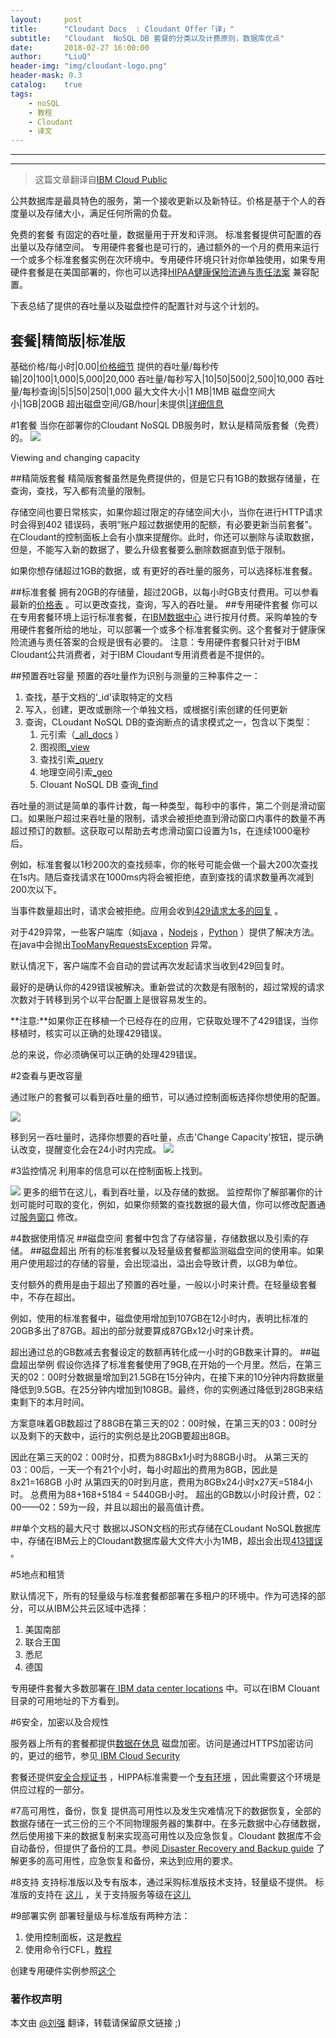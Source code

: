 ```yaml
---
layout:     post
title:      "Cloudant Docs  : Cloudant Offer「译」"
subtitle:   "Cloudant  NoSQL DB 套餐的分类以及计费原则，数据库优点"
date:       2018-02-27 16:00:00
author:     "LiuQ"
header-img: "img/cloudant-logo.png"
header-mask: 0.3
catalog:    true
tags:
    - noSQL
    - 教程
    - Cloudant
    - 译文
---
```


***

***

> 这篇文章翻译自[IBM Cloud Public](https://console.bluemix.net/docs/services/Cloudant/offerings/bluemix.html#ibm-bluemix) 

公共数据库是最具特色的服务，第一个接收更新以及新特征。价格是基于个人的吞度量以及存储大小，满足任何所需的负载。

免费的套餐 有固定的吞吐量，数据量用于开发和评测。
标准套餐提供可配置的吞出量以及存储空间。
专用硬件套餐也是可行的，通过额外的一个月的费用来运行一个或多个标准套餐实例在次环境中。专用硬件环境只针对你单独使用，如果专用硬件套餐是在美国部署的，你也可以选择[HIPAA健康保险流通与责任法案](https://en.wikipedia.org/wiki/Health_Insurance_Portability_and_Accountability_Act) 兼容配置。

下表总结了提供的吞吐量以及磁盘控件的配置针对与这个计划的。



套餐|精简版|标准版
------------------------------------
基础价格/每小时|0.00|[价格细节](https://www.ibm.com/cloud/cloudant/pricing?cm_mc_uid=37949901416215100219276&cm_mc_sid_50200000=14451621519692253849) 
提供的吞吐量/每秒传输|20|100|1,000|5,000|20,000
吞吐量/每秒写入|10|50|500|2,500|10,000	
吞吐量/每秒查询|5|5|50|250|1,000
最大文件大小|1 MB|1MB
磁盘空间大小|1GB|20GB
超出磁盘空间/GB/hour|未提供|[详细信息](https://www.ibm.com/cloud/cloudant/pricing?cm_mc_uid=37949901416215100219276&cm_mc_sid_50200000=14451621519692253849) 


#1套餐
当你在部署你的Cloudant NoSQL DB服务时，默认是精简版套餐（免费）的。
![](https://console.bluemix.net/docs/api/content/services/Cloudant/images/fb87416a.png?lang=zh-CN) 

Viewing and changing capacity

##精简版套餐
精简版套餐虽然是免费提供的，但是它只有1GB的数据存储量，在查询，查找，写入都有流量的限制。

存储空间也要日常核实，如果你超过限定的存储空间大小，当你在进行HTTP请求时会得到402	错误码，表明“账户超过数据使用的配额，有必要更新当前套餐”。在Cloudant的控制面板上会有小旗来提醒你。此时，你还可以删除与读取数据，但是，不能写入新的数据了，要么升级套餐要么删除数据直到低于限制。

如果你想存储超过1GB的数据，或 有更好的吞吐量的服务，可以选择标准套餐。

##标准套餐
拥有20GB的存储量，超过20GB，以每小时GB支付费用。可以参看最新的[价格表](https://www.ibm.com/cloud/cloudant/pricing?cm_mc_uid=37949901416215100219276&cm_mc_sid_50200000=14451621519692253849) 。可以更改查找，查询，写入的吞吐量。
##专用硬件套餐
你可以在专用套餐环境上运行标准套餐，在[IBM数据中心](https://www.ibm.com/cloud-computing/bluemix/data-centers?cm_mc_uid=37949901416215100219276&cm_mc_sid_50200000=14451621519692253849) 进行按月付费。采购单独的专用硬件套餐所给的地址，可以部署一个或多个标准套餐实例。这个套餐对于健康保险流通与责任答案的合规是很有必要的。
注意：专用硬件套餐只针对于IBM Cloudant公共消费者，对于IBM Cloudant专用消费者是不提供的。

##预置吞吐容量
预置的吞吐量作为识别与测量的三种事件之一：

1. 查找，基于文档的‘_id’读取特定的文档
2.  写入，创建，更改或删除一个单独文档，或根据引索创建的任何更新
3. 查询，CLoudant  NoSQL DB的查询断点的请求模式之一，包含以下类型：
	1. 元引索（[_all_docs](https://console.bluemix.net/docs/services/Cloudant/api/database.html#get-documents) ）
	2. 图视图[_view](https://console.bluemix.net/docs/services/Cloudant/api/creating_views.html#using-views) 
	3. 查找引索[_query](https://console.bluemix.net/docs/services/Cloudant/api/search.html#queries) 
	4. 地理空间引索[_geo](https://console.bluemix.net/docs/services/Cloudant/api/cloudant-geo.html#querying-a-cloudant-geo-index) 
	5. Clouant NoSQL DB 查询[_find](https://console.bluemix.net/docs/services/Cloudant/api/cloudant_query.html#finding-documents-using-an-index) 
	
吞吐量的测试是简单的事件计数，每一种类型，每秒中的事件，第二个则是滑动窗口。如果账户超过来吞吐量的限制，请求会被拒绝直到滑动窗口内事件的数量不再超过预订的数额。这获取可以帮助去考虑滑动窗口设置为1s，在连续1000毫秒后。

例如，标准套餐以1秒200次的查找频率，你的帐号可能会做一个最大200次查找在1s内。随后查找请求在1000ms内将会被拒绝，直到查找的请求数量再次减到200次以下。

当事件数量超出时，请求会被拒绝。应用会收到[429请求太多的回复](https://console.bluemix.net/docs/services/Cloudant/api/http.html#429) 。

对于429异常，一些客户端库（如[java](https://console.bluemix.net/docs/services/Cloudant/libraries/supported.html#java) ，[Nodejs](https://console.bluemix.net/docs/services/Cloudant/offerings/bluemix.html?pos=9#provisioning-a-cloudant-instance-on-bluemix) ，[Python](https://console.bluemix.net/docs/services/Cloudant/libraries/supported.html#python) ）提供了解决方法。在java中会抛出[TooManyRequestsException](http://static.javadoc.io/com.cloudant/cloudant-client/2.5.1/com/cloudant/client/org/lightcouch/TooManyRequestsException.html) 异常。

默认情况下，客户端库不会自动的尝试再次发起请求当收到429回复时。

最好的是确认你的429错误被解决。重新尝试的次数是有限制的，超过常规的请求次数对于转移到另个以平台配置上是很容易发生的。

**注意:**如果你正在移植一个已经存在的应用，它获取处理不了429错误，当你移植时，核实可以正确的处理429错误。

总的来说，你必须确保可以正确的处理429错误。

#2查看与更改容量 

通过账户的套餐可以看到吞吐量的细节，可以通过控制面板选择你想使用的配置。

![](https://console.bluemix.net/docs/api/content/services/Cloudant/images/cloudant_capacity.png?lang=zh-CN) 

移到另一吞吐量时，选择你想要的吞吐量，点击'Change Capacity'按钮，提示确认改变，提醒变化会在24小时内完成。
![](https://console.bluemix.net/docs/api/content/services/Cloudant/images/cloudant_capacity_change.png?lang=zh-CN) 

#3监控情况
利用率的信息可以在控制面板上找到。

![](https://console.bluemix.net/docs/api/content/services/Cloudant/images/cloudant_usage.png?lang=zh-CN) 
更多的细节在这儿，看到吞吐量，以及存储的数据。
监控帮你了解部署你的计划可能时可取的变化，例如，如果你频繁的查找数据的最大值，你可以修改配置通过[服务窗口](https://console.bluemix.net/docs/services/Cloudant/offerings/bluemix.html?pos=9#servicetier) 修改。

#4数据使用情况
##磁盘空间
套餐中包含了存储容量，存储数据以及引索的存储。
##磁盘超出
所有的标准套餐以及轻量级套餐都监测磁盘空间的使用率。如果用户使用超过的存储的容量，会出现溢出，溢出会导致计费，以GB为单位。

支付额外的费用是由于超出了预置的吞吐量，一般以小时来计费。在轻量级套餐中，不存在超出。

例如，使用的标准套餐中，磁盘使用增加到107GB在12小时内，表明比标准的20GB多出了87GB。超出的部分就要算成87GBx12小时来计费。

超出通过总的GB数减去套餐设定的数额再转化成一小时的GB数来计算的。
##磁盘超出举例
假设你选择了标准套餐使用了9GB,在开始的一个月里。然后，在第三天的02：00时分数据量增加到21.5GB在15分钟内，在接下来的10分钟内将数据量降低到9.5GB。在25分钟内增加到108GB。最终，你的实例通过降低到28GB来结束剩下的本月时间。

方案意味着GB数超过了88GB在第三天的02：00时候，在第三天的03：00时分以及剩下的天数中，运行的实例总是比20GB要超出8GB。

因此在第三天的02：00时分，扣费为88GBx1小时为88GB小时。
从第三天的03：00后，一天一个有21个小时，每小时超出的费用为8GB，因此是8x21=168GB  小时
从第四天的0时到月底，费用为8GBx24小时x27天=5184小时。
总费用为88+168+5184 = 5440GB小时。
超出的GB数以小时段计费，02：00——02：59为一段，并且以超出的最高值计费。


##单个文档的最大尺寸
数据以JSON文档的形式存储在CLoudant NoSQL数据库中，存储在IBM云上的Cloudant数据库最大文件大小为1MB，超出会出现[413错误](https://console.bluemix.net/docs/services/Cloudant/api/http.html#413) 。

#5地点和租赁

默认情况下，所有的轻量级与标准套餐都部署在多租户的环境中。作为可选择的部分，可以从IBM公共云区域中选择：

1. 美国南部
2. 联合王国
3. 悉尼
4. 德国

专用硬件套餐大多数部署在[ IBM data center locations](https://www.ibm.com/cloud-computing/bluemix/data-centers) 中。可以在IBM Clouant目录的可用地址的下方看到。

#6安全，加密以及合规性

服务器上所有的套餐都提供[数据在休息](https://en.wikipedia.org/wiki/Data_at_rest) 磁盘加密。访问是通过HTTPS加密访问的，更过的细节，参见[ IBM Cloud Security ](https://console.bluemix.net/docs/services/Cloudant/offerings/security.html#security) 

套餐还提供[安全合规证书](https://console.bluemix.net/docs/services/Cloudant/offerings/security.html#security) ，HIPPA标准需要一个[专有环境](https://console.bluemix.net/docs/services/Cloudant/offerings/compliance.html#cloudant-security-compliance) ，因此需要这个环境是供应过程的一部分。

#7高可用性，备份，恢复
提供高可用性以及发生灾难情况下的数据恢复，全部的数据存储在一式三份的三个不同物理服务器的集群中。在多元数据中心存储数据，然后使用接下来的数据复制来实现高可用性以及应急恢复。Cloudant 数据库不会自动备份，但提供了备份的工具。参阅[ Disaster Recovery and Backup guide](https://console.bluemix.net/docs/services/Cloudant/guides/disaster-recovery-and-backup.html#disaster-recovery-and-backup) 了解更多的高可用性，应急恢复和备份，来达到应用的要求。

#8支持
支持标准版以及专有版本，通过采购标准版技术支持，轻量级不提供。
标准版的支持在 [这儿](https://console.bluemix.net/?direct=classic/#/pricing/cloudOEPaneId=pricing&paneId=pricingSheet) ，关于支持服务等级在[这儿](http://www-03.ibm.com/software/sla/sladb.nsf/pdf/6606-08/$file/i126-6606-08_05-2016_en_US.pdf) 

 


#9部署实例
部署轻量级与标准版有两种方法：

1. 使用控制面板，这是[教程](https://console.bluemix.net/docs/services/Cloudant/tutorials/create_service.html#creating-a-cloudant-instance-on-bluemix) 
2. 使用命令行CFL，[教程](https://console.bluemix.net/docs/services/Cloudant/tutorials/create_service_cli.html#creating-a-cloudant-instance-on-bluemix-using-the-cloud-foundry-tools) 

创建专用硬件实例参照[这个](https://console.bluemix.net/docs/services/Cloudant/tutorials/create_dedicated_hardware_plan.html#creating-and-leveraging-a-cloudant-dedicated-hardware-plan-instance-on-bluemix) 



### 著作权声明


本文由 [@刘强](https://github.com/LiuQhahah/) 翻译，转载请保留原文链接 ;)

